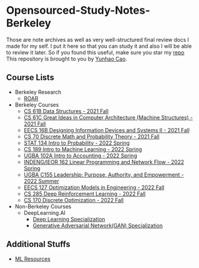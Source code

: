 # Opensourced-Study-Notes-Berkeley

Those are note archives as well as very well-structured final review docs I made for my self. I put it here so that you can study it and also I will be able to review it later. So if you found this useful, make sure you star my [repo](https://github.com/ToiletCommander/Opensourced-Study-Notes-Berkeley)
This repository is brought to you by [Yunhao Cao](https://github.com/ToiletCommander).

## Course Lists
- Berkeley Research
  - [ROAR](ROAR/)
- Berkeley Courses
  - [CS 61B Data Structures - 2021 Fall](CS61B/)
  - [CS 61C Great Ideas in Computer Architecture (Machine Structures) - 2021 Fall](CS61C/)
  - [EECS 16B Designing Information Devices and Systems II - 2021 Fall](EECS16B/)
  - [CS 70 Discrete Math and Probability Theory - 2021 Fall](CS70/)
  - [STAT 134 Intro to Probability - 2022 Spring](STAT134/)
  - [CS 189 Intro to Machine Learning - 2022 Spring](CS189/)
  - [UGBA 102A Intro to Accounting - 2022 Spring](UGBA102A/)
  - [INDENG/IEOR 162 Linear Programming and Network Flow - 2022 Spring](INDENG162/)
  - [UGBA C155 Leadership: Purpose, Authority, and Empowerment - 2022 Summer](UGBA%20C155/)
  - [EECS 127 Optimization Models in Engineering - 2022 Fall](EECS127/)
  - [CS 285 Deep Reinforcement Learning - 2022 Fall](CS285/)
  - [CS 170 Discrete Optimization - 2022 Fall](CS170/)
- Non-Berkeley Courses
  - DeepLearning.AI
    - [Deep Learning Specialization](DLSpecialization/)
    - [Generative Adversarial Network(GAN) Specialization](GANSpecialization/)

## Additional Stuffs
- [ML Resources](MLResources.md)
